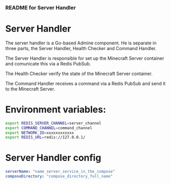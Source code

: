 ### README for Server Handler

# Server Handler

The server handler is a Go-based Admine component. He is separate in three parts, the Server Handler, Health Checker and Command Handler.

The Server Handler is responsible for set up the Minecraft Server container and comunicate this via a Redis PubSub.

The Health Checker verify the state of the Minecraft Server container.

The Command Handler receives a command via a Redis PubSub and send it to the Minecraft Server.

# Environment variables:

```bash
export REDIS_SERVER_CHANNEL=server_channel
export COMMAND_CHANNEL=command_channel
export NETWORK_ID=xxxxxxxxxxxx
export REDIS_URL=redis://127.0.0.1/
```

# Server Handler config

```yaml
serverName: "name_server_service_in_the_compose"
composeDirectory: "compose_directory_full_name"
```
